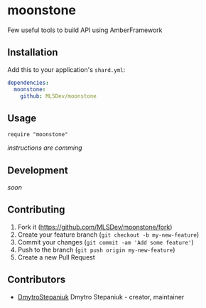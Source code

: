 # moonstone

Few useful tools to build API using AmberFramework

## Installation

Add this to your application's `shard.yml`:

```yaml
dependencies:
  moonstone:
    github: MLSDev/moonstone
```

## Usage

```crystal
require "moonstone"
```

_instructions are comming_

## Development

_soon_

## Contributing

1. Fork it (<https://github.com/MLSDev/moonstone/fork>)
2. Create your feature branch (`git checkout -b my-new-feature`)
3. Commit your changes (`git commit -am 'Add some feature'`)
4. Push to the branch (`git push origin my-new-feature`)
5. Create a new Pull Request

## Contributors

- [DmytroStepaniuk](https://github.com/DmytroStepaniuk) Dmytro Stepaniuk - creator, maintainer
